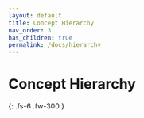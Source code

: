 ```yaml
---
layout: default
title: Concept Hierarchy
nav_order: 3
has_children: true
permalink: /docs/hierarchy
---
```


# Concept Hierarchy

{: .fs-6 .fw-300 }
